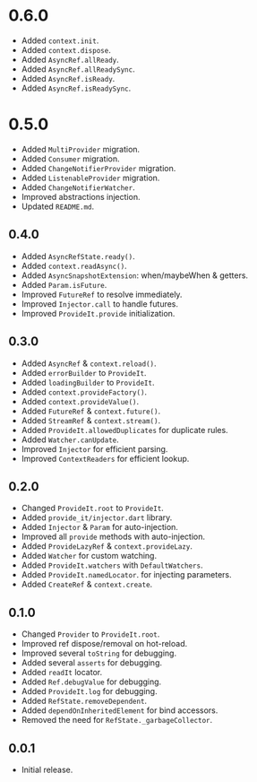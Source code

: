 # 0.6.0

- Added `context.init`.
- Added `context.dispose`.
- Added `AsyncRef.allReady`.
- Added `AsyncRef.allReadySync`.
- Added `AsyncRef.isReady`.
- Added `AsyncRef.isReadySync`.

# 0.5.0

- Added `MultiProvider` migration.
- Added `Consumer` migration.
- Added `ChangeNotifierProvider` migration.
- Added `ListenableProvider` migration.
- Added `ChangeNotifierWatcher`.
- Improved abstractions injection.
- Updated `README.md`.

## 0.4.0

- Added `AsyncRefState.ready()`.
- Added `context.readAsync()`.
- Added `AsyncSnapshotExtension`: when/maybeWhen & getters.
- Added `Param.isFuture`.
- Improved `FutureRef` to resolve immediately.
- Improved `Injector.call` to handle futures.
- Improved `ProvideIt.provide` initialization.

## 0.3.0

- Added `AsyncRef` & `context.reload()`.
- Added `errorBuilder` to `ProvideIt`.
- Added `loadingBuilder` to `ProvideIt`.
- Added `context.provideFactory()`.
- Added `context.provideValue()`.
- Added `FutureRef` & `context.future()`.
- Added `StreamRef` & `context.stream()`.
- Added `ProvideIt.allowedDuplicates` for duplicate rules.
- Added `Watcher.canUpdate`.
- Improved `Injector` for efficient parsing.
- Improved `ContextReaders` for efficient lookup.

## 0.2.0

- Changed `ProvideIt.root` to `ProvideIt`.
- Added `provide_it/injector.dart` library.
- Added `Injector` & `Param` for auto-injection.
- Improved all `provide` methods with auto-injection.
- Added `ProvideLazyRef` & `context.provideLazy`.
- Added `Watcher` for custom watching.
- Added `ProvideIt.watchers` with `DefaultWatchers`.
- Added `ProvideIt.namedLocator`. for injecting parameters.
- Added `CreateRef` & `context.create`.

## 0.1.0

- Changed `Provider` to `ProvideIt.root`.
- Improved ref dispose/removal on hot-reload.
- Improved several `toString` for debugging.
- Added several `asserts` for debugging.
- Added `readIt` locator.
- Added `Ref.debugValue` for debugging.
- Added `ProvideIt.log` for debugging.
- Added `RefState.removeDependent`.
- Added `dependOnInheritedElement` for bind accessors.
- Removed the need for `RefState._garbageCollector`.

## 0.0.1

- Initial release.
